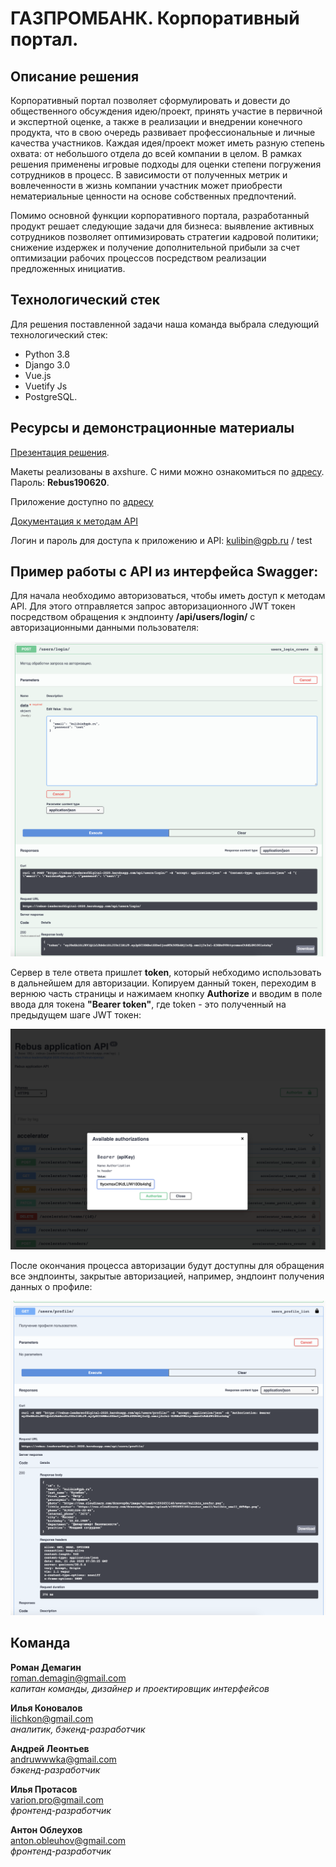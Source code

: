 # ГАЗПРОМБАНК. Корпоративный портал.
 
## Описание решения
 
Корпоративный портал позволяет сформулировать и довести до общественного обсуждения идею/проект, принять участие в первичной и экспертной оценке, а также в реализации и внедрении конечного продукта, что в свою очередь развивает профессиональные и личные качества участников. Каждая идея/проект может иметь разную степень охвата: от небольшого отдела до всей компании в целом. В рамках решения применены игровые подходы для оценки степени погружения сотрудников в процесс. В зависимости от полученных метрик и вовлеченности в жизнь компании участник может приобрести нематериальные ценности на основе  собственных предпочтений.
 
Помимо основной функции корпоративного портала, разработанный продукт решает следующие задачи для бизнеса: выявление активных сотрудников позволяет оптимизировать стратегии кадровой политики; снижение издержек и получение дополнительной прибыли за счет оптимизации рабочих процессов посредством реализации предложенных инициатив.
 
## Технологический стек
 
Для решения поставленной задачи наша команда выбрала следующий технологический стек:
- Python 3.8
- Django 3.0
- Vue.js
- Vuetify Js
- PostgreSQL.
 
## Ресурсы и демонстрационные материалы
 
[Презентация решения](https://drive.google.com/file/d/1fIj-vB-q0hPRVvg63zHHjQiR28VmgUYf/view?usp=sharing).

Макеты реализованы в axshure. С ними можно ознакомиться по [адресу](https://ueqyau.axshare.com/#g=1&p=rebus_19_06_20). Пароль: **Rebus190620**.

Приложение доступно по [адресу](https://ilya-pro.github.io/rebus-hackathon-gh-pages/)

[Документация к методам API](https://rebus-leadersofdigital-2020.herokuapp.com)
 
Логин и пароль для доступа к приложению и API: kulibin@gpb.ru / test

## Пример работы с API из интерфейса Swagger:

Для начала необходимо авторизоваться, чтобы иметь доступ к методам API. Для этого 
отправляется запрос авторизационного JWT токен посредством обращения к эндпоинту **/api/users/login/**
с авторизационными данными пользователя:

![Авторизация](/images/authorization.png)

Сервер в теле ответа пришлет **token**, который небходимо использовать в дальнейшем для авторизации. Копируем данный токен,
переходим в вернюю часть страницы и нажимаем кнопку **Authorize** и вводим в поле ввода для токена
**"Bearer token"**, где token - это полученный на предыдущем шаге JWT токен:

![Заполнение токена авторизации](/images/filling_token.png)

После окончания процесса авторизации будут доступны для обращения все эндпоинты, закрытые авторизацией, например, эндпоинт получения данных о профиле:

![Профиль](/images/profile.png)

## Команда

**Роман Демагин**  
<roman.demagin@gmail.com>  
*капитан команды, дизайнер 
и проектировщик интерфейсов*
 
**Илья Коновалов**  
<ilichkon@gmail.com>  
*аналитик, бэкенд-разработчик*
 
**Андрей Леонтьев**  
<andruwwwka@gmail.com>  
*бэкенд-разработчик*
 
**Илья Протасов**  
<varion.pro@gmail.com>  
*фронтенд-разработчик*
 
**Антон Облеухов**  
<anton.obleuhov@gmail.com>  
*фронтенд-разработчик*
